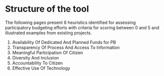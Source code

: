 # Structure of the tool

The following pages present 6 heuristics identified for assessing participatory budgeting efforts with criteria for scoring between 0 and 5 and illustrated examples from existing projects.

1. Availability Of Dedicated And Planned Funds for PB
2. Transparency Of Process And Access To Information
3. Meaningful Participation Of Citizen
4. Diversity And Inclusion
5. Accountability To Citizen
6. Effective Use Of Technology



